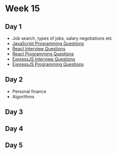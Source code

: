 # Week 15

## Day 1 
- Job search, types of jobs, salary negotiations etc 
- [JavaScript Programming Questions](day1/algo.md) 
- [React Interview Questions](day1/react.md)
- [React Programming Questions](day1/react-exercises.md)
- [ExpressJS Interview Questions](day1/expressjs.md) 
- [ExpressJS Programming Questions](day1/express-exercises.md)

## Day 2 
- Personal finance 
- Algorithms 

## Day 3 


## Day 4 


## Day 5 
